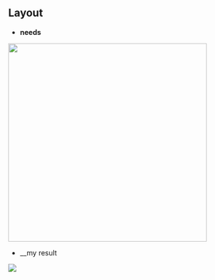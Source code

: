 ## Layout
* __needs__
<img width="400" src="https://user-images.githubusercontent.com/33628588/100646310-34871d80-3381-11eb-911c-2bcdb36c200e.png">

* __my result
<img src="https://user-images.githubusercontent.com/33628588/100645981-ca6e7880-3380-11eb-81ed-85809f4c30f6.png">
